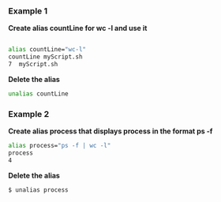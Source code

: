 ### Example 1 

**Create alias countLine for wc -l and use it**

  ```bash

  alias countLine="wc-l"
  countLine myScript.sh
  7  myScript.sh
  ```

**Delete the alias**

  ```bash
  unalias countLine
  ```
### Example 2 

**Create alias process that displays process in the format ps -f**

  ```bash
  alias process="ps -f | wc -l" 
  process 
  4
  ```

**Delete the alias**

  ```bash
  $ unalias process
  ```
